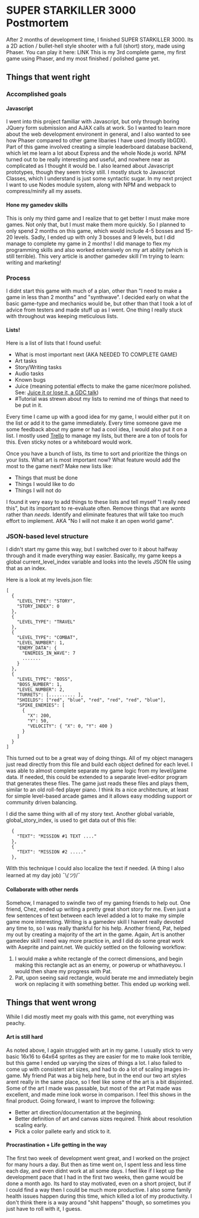# SUPER STARKILLER 3000 Postmortem


After 2 months of development time, I finished SUPER STARKILLER 3000. Its a 2D action / bullet-hell style shooter with a full (short) story, made using Phaser. You can play it here: LINK
This is my 3rd complete game, my first game using Phaser, and my most finished / polished game yet.

## Things that went right
  
  
### Accomplished goals
#### Javascript
I went into this project familiar with Javascript, but only through boring JQuery form submission and AJAX calls at work. So I wanted to learn more about the web development environent in general, and I also wanted to see how Phaser compared to other game libaries I have used (mostly libGDX). Part of this game involved creating a simple leaderboard database backend, which let me learn a lot about Express and the whole Node.js world. NPM turned out to be really interesting and useful, and nowhere near as complicated as I thought it would be.
I also learned about Javascript prototypes, though they seem tricky still. I mostly stuck to Javascript Classes, which I understand is just some syntactic sugar.
In my next project I want to use Nodes module system, along with NPM and webpack to compress/minify all my assets.

#### Hone my gamedev skills
This is only my third game and I realize that to get better I must make more games. Not only that, but I must make them more quickly. So I planned to only spend 2 months on this game, which would include 4-5 bosses and 15-20 levels. Sadly, I ended up with only 3 bosses and 9 levels, but I did manage to complete my game in 2 months!
I did manage to flex my programming skills and also worked extensively on my art ability (which is still terrible). This very article is another gamedev skill I'm trying to learn: writing and marketing!


### Process
I didnt start this game with much of a plan, other than "I need to make a game in less than 2 months" and "synthwave". I decided early on what the basic game-type and mechanics would be, but other than that I took a lot of advice from testers and made stuff up as I went. One thing I really stuck with throughout was keeping meticulous lists.

#### Lists!
Here is a list of lists that I found useful:
- What is most important next (AKA NEEDED TO COMPLETE GAME)
- Art tasks
- Story/Writing tasks
- Audio tasks
- Known bugs
- Juice (meaning potential effects to make the game nicer/more polished. See: [Juice it or lose it, a GDC talk](https://www.youtube.com/watch?v=Fy0aCDmgnxg))
- #Tutorial was strewn about my lists to remind me of things that need to be put in it.

Every time I came up with a good idea for my game, I would either put it on the list or add it to the game immediately. Every time someone gave me some feedback about my game or had a cool idea, I would also put it on a list. I mostly used [Trello](https://trello.com/) to manage my lists, but there are a ton of tools for this. Even sticky notes or a whiteboard would work.

Once you have a bunch of lists, its time to sort and prioritize the things on your lists. What art is most important now? What feature would add the most to the game next? Make new lists like:
- Things that must be done
- Things I would like to do
- Things I will not do

I found it very easy to add things to these lists and tell myself "I really need this", but its important to re-evaluate often. Remove things that are _wants_ rather than _needs_. Identify and eliminate features that will take too much effort to implement. AKA "No I will not make it an open world game".


### JSON-based level structure

I didn't start my game this way, but I switched over to it about halfway through and it made everything way easier. Basically, my game keeps a global current_level_index variable and looks into the levels JSON file using that as an index.

Here is a look at my levels.json file:
```
[
  {
    "LEVEL_TYPE": "STORY",
    "STORY_INDEX": 0
  },
  {
    "LEVEL_TYPE": "TRAVEL"
  },
  {
    "LEVEL_TYPE": "COMBAT",
    "LEVEL_NUMBER": 1,
    "ENEMY_DATA": {
      "ENEMIES_IN_WAVE": 7
      .......
    }
  },
  {
    "LEVEL_TYPE": "BOSS",
    "BOSS_NUMBER": 1,
    "LEVEL_NUMBER": 2,
    "TURRETS": [.......... ],
    "SHIELDS": ["red", "blue", "red", "red", "red", "blue"],
    "SPIKE_ENEMIES": [
      {
        "X": 200,
        "Y": 50,
        "VELOCITY": { "X": 0, "Y": 400 }
      }
    ]
  }
]
```
This turned out to be a great way of doing things. All of my object managers just read directly from this file and build each object defined for each level. I was able to almost complete separate my game logic from my level/game data. If needed, this could be extended to a separate level-editor program that generates these files. The game just reads these files and plays them, similar to an old roll-fed player piano. I think its a nice architecture, at least for simple level-based arcade games and it allows easy modding support or community driven balancing.

I did the same thing with all of my story text. Another global variable, global_story_index, is used to get data out of this file:
```
  {
    "TEXT": "MISSION #1 TEXT ...."
  },
  {
    "TEXT": "MISSION #2 ....."
  },
```
With this technique I could also localize the text if needed. (A thing I also learned at my day job) ¯\\_(ツ)_/¯


#### Collaborate with other nerds
Somehow, I managed to swindle two of my gaming friends to help out.
One friend, Chez, ended up writing a pretty great short story for me. Even just a few sentences of text between each level added a lot to make my simple game more interesting. Writing is a gamedev skill I havent really devoted any time to, so I was really thankful for his help.
Another friend, Pat, helped my out by creating a majority of the art in the game. Again, Art is another gamedev skill I need way more practice in, and I did do some great work with Aseprite and paint.net.
We quickly settled on the following workflow:
1. I would make a white rectangle of the correct dimensions, and begin making this rectangle act as an enemy, or powerup or whathaveyou. I would then share my progress with Pat.
2. Pat, upon seeing said rectangle, would berate me and immediately begin work on replacing it with something better.
This ended up working well.


## Things that went wrong
While I did mostly meet my goals with this game, not everything was peachy.

#### Art is still hard
As noted above, I again struggled with art in my game. I usually stick to very basic 16x16 to 64x64 sprites as they are easier for me to make look terrible, but this game I ended up varying the sizes of things a lot. I also failed to come up with consistent art sizes, and had to do a lot of scaling images in-game.
My friend Pat was a big help here, but in the end our two art styles arent really in the same place, so I feel like some of the art is a bit disjointed. Some of the art I made was passable, but most of the art Pat made was excellent, and made mine look worse in comparison. I feel this shows in the final product.
Going forward, I want to improve the following:
- Better art direction/documentation at the beginning.
- Better definition of art and canvas sizes required. Think about resolution scaling early.
- Pick a color pallete early and stick to it.

#### Procrastination + Life getting in the way
The first two week of development went great, and I worked on the project for many hours a day. But then as time went on, I spent less and less time each day, and even didnt work at all some days. I feel like if I kept up the development pace that I had in the first two weeks, then game would be done a month ago. Its hard to stay motivated, even on a short project, but if I could find a way then I could be much more productive.
I also some family health issues happen during this time, which killed a lot of my productivity. I don't think there is a way around "shit happens" though, so sometimes you just have to roll with it, I guess.


